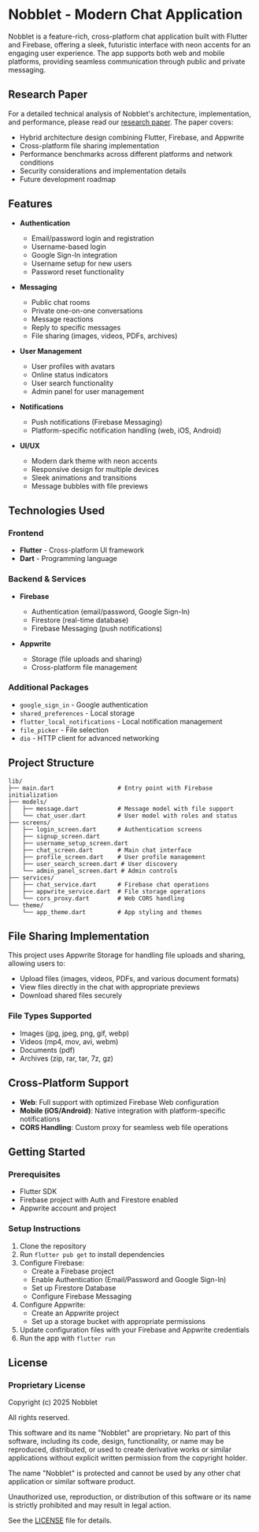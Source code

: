 # Nobblet - Modern Chat Application

Nobblet is a feature-rich, cross-platform chat application built with Flutter and Firebase, offering a sleek, futuristic interface with neon accents for an engaging user experience. The app supports both web and mobile platforms, providing seamless communication through public and private messaging.

## Research Paper

For a detailed technical analysis of Nobblet's architecture, implementation, and performance, please read our [research paper](./Nobblet_Research_Paper.md). The paper covers:

- Hybrid architecture design combining Flutter, Firebase, and Appwrite
- Cross-platform file sharing implementation
- Performance benchmarks across different platforms and network conditions
- Security considerations and implementation details
- Future development roadmap

## Features

- **Authentication**
  - Email/password login and registration
  - Username-based login
  - Google Sign-In integration
  - Username setup for new users
  - Password reset functionality

- **Messaging**
  - Public chat rooms
  - Private one-on-one conversations
  - Message reactions
  - Reply to specific messages
  - File sharing (images, videos, PDFs, archives)

- **User Management**
  - User profiles with avatars
  - Online status indicators
  - User search functionality
  - Admin panel for user management

- **Notifications**
  - Push notifications (Firebase Messaging)
  - Platform-specific notification handling (web, iOS, Android)

- **UI/UX**
  - Modern dark theme with neon accents
  - Responsive design for multiple devices
  - Sleek animations and transitions
  - Message bubbles with file previews

## Technologies Used

### Frontend
- **Flutter** - Cross-platform UI framework
- **Dart** - Programming language

### Backend & Services
- **Firebase**
  - Authentication (email/password, Google Sign-In)
  - Firestore (real-time database)
  - Firebase Messaging (push notifications)

- **Appwrite**
  - Storage (file uploads and sharing)
  - Cross-platform file management

### Additional Packages
- `google_sign_in` - Google authentication
- `shared_preferences` - Local storage
- `flutter_local_notifications` - Local notification management
- `file_picker` - File selection
- `dio` - HTTP client for advanced networking

## Project Structure

```
lib/
├── main.dart                  # Entry point with Firebase initialization
├── models/
│   ├── message.dart           # Message model with file support
│   └── chat_user.dart         # User model with roles and status
├── screens/
│   ├── login_screen.dart      # Authentication screens
│   ├── signup_screen.dart
│   ├── username_setup_screen.dart
│   ├── chat_screen.dart       # Main chat interface
│   ├── profile_screen.dart    # User profile management
│   ├── user_search_screen.dart # User discovery
│   └── admin_panel_screen.dart # Admin controls
├── services/
│   ├── chat_service.dart      # Firebase chat operations
│   ├── appwrite_service.dart  # File storage operations
│   └── cors_proxy.dart        # Web CORS handling
└── theme/
    └── app_theme.dart         # App styling and themes
```

## File Sharing Implementation

This project uses Appwrite Storage for handling file uploads and sharing, allowing users to:

- Upload files (images, videos, PDFs, and various document formats)
- View files directly in the chat with appropriate previews
- Download shared files securely

### File Types Supported

- Images (jpg, jpeg, png, gif, webp)
- Videos (mp4, mov, avi, webm)
- Documents (pdf)
- Archives (zip, rar, tar, 7z, gz)

## Cross-Platform Support

- **Web**: Full support with optimized Firebase Web configuration
- **Mobile (iOS/Android)**: Native integration with platform-specific notifications
- **CORS Handling**: Custom proxy for seamless web file operations

## Getting Started

### Prerequisites
- Flutter SDK
- Firebase project with Auth and Firestore enabled
- Appwrite account and project

### Setup Instructions
1. Clone the repository
2. Run `flutter pub get` to install dependencies
3. Configure Firebase:
   - Create a Firebase project
   - Enable Authentication (Email/Password and Google Sign-In)
   - Set up Firestore Database
   - Configure Firebase Messaging
4. Configure Appwrite:
   - Create an Appwrite project
   - Set up a storage bucket with appropriate permissions
5. Update configuration files with your Firebase and Appwrite credentials
6. Run the app with `flutter run`

## License

### Proprietary License

Copyright (c) 2025 Nobblet

All rights reserved.

This software and its name "Nobblet" are proprietary. No part of this software, 
including its code, design, functionality, or name may be reproduced, 
distributed, or used to create derivative works or similar applications without 
explicit written permission from the copyright holder.

The name "Nobblet" is protected and cannot be used by any other chat application 
or similar software product.

Unauthorized use, reproduction, or distribution of this software or its name is 
strictly prohibited and may result in legal action.

See the [LICENSE](LICENSE) file for details.
